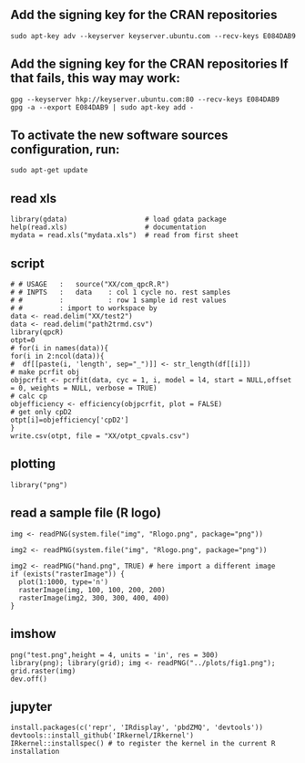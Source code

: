 ## Add the signing key for the CRAN repositories 
    
    sudo apt-key adv --keyserver keyserver.ubuntu.com --recv-keys E084DAB9

## Add the signing key for the CRAN repositories If that fails, this way may work:

    gpg --keyserver hkp://keyserver.ubuntu.com:80 --recv-keys E084DAB9
    gpg -a --export E084DAB9 | sudo apt-key add -

## To activate the new software sources configuration, run:

    sudo apt-get update

## read xls

    library(gdata)                   # load gdata package 
    help(read.xls)                   # documentation 
    mydata = read.xls("mydata.xls")  # read from first sheet

## script

    # # USAGE	:	source("XX/com_qpcR.R")
    # # INPTS	:	data 	: col 1 cycle no. rest samples
    # # 		:			: row 1 sample id rest values 
    # # 		: import to workspace by 
    data <- read.delim("XX/test2")
    data <- read.delim("path2trmd.csv")
    library(qpcR)
    otpt=0
    # for(i in names(data)){
    for(i in 2:ncol(data)){
    #  df[[paste(i, 'length', sep="_")]] <- str_length(df[[i]])
    # make pcrfit obj
    objpcrfit <- pcrfit(data, cyc = 1, i, model = l4, start = NULL,offset = 0, weights = NULL, verbose = TRUE)
    # calc cp
    objefficiency <- efficiency(objpcrfit, plot = FALSE)
    # get only cpD2 
    otpt[i]=objefficiency['cpD2']
    }
    write.csv(otpt, file = "XX/otpt_cpvals.csv")

## plotting

    library("png")

## read a sample file (R logo)

    img <- readPNG(system.file("img", "Rlogo.png", package="png"))

    img2 <- readPNG(system.file("img", "Rlogo.png", package="png"))
    
    img2 <- readPNG("hand.png", TRUE) # here import a different image 
    if (exists("rasterImage")) { 
      plot(1:1000, type='n')
      rasterImage(img, 100, 100, 200, 200)
      rasterImage(img2, 300, 300, 400, 400)
    }

## imshow

    png("test.png",height = 4, units = 'in', res = 300)
    library(png); library(grid); img <- readPNG("../plots/fig1.png");  grid.raster(img)
    dev.off()
    
## jupyter

    install.packages(c('repr', 'IRdisplay', 'pbdZMQ', 'devtools')) 
    devtools::install_github('IRkernel/IRkernel') 
    IRkernel::installspec() # to register the kernel in the current R installation
